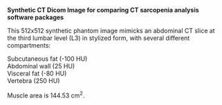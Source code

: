 **Synthetic CT Dicom Image for comparing CT sarcopenia analysis software packages** 

This 512x512 synthetic phantom image mimicks an abdominal CT slice at the third lumbar level (L3) in stylized form, with several different compartments: 

Subcutaneous fat (-100 HU)   
Abdominal wall (25 HU)   
Visceral fat (-80 HU)    
Vertebra (250 HU)   


Muscle area is 144.53 cm<sup>2</sup>.
